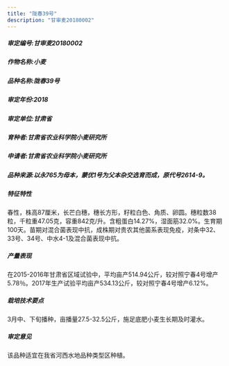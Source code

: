 ```yaml
---
title: "陇春39号"
description: "甘审麦20180002"
---
```

##### 审定编号:甘审麦20180002

##### 作物名称:小麦

##### 品种名称:陇春39号

##### 审定年份:2018

##### 审定单位:甘肃省

##### 育种者:甘肃省农业科学院小麦研究所  

##### 申请者:甘肃省农业科学院小麦研究所

##### 品种来源:以永765为母本，蒙优1号为父本杂交选育而成，原代号2614-9。

##### 特征特性
春性，株高87厘米，长芒白穗，穗长方形，籽粒白色、角质、卵圆。穗粒数38粒，千粒重47.05克，容重842克/升。含粗蛋白14.27%，湿面筋32.0%。生育期100天。苗期对混合菌表现中抗，成株期对贵农其他菌系表现免疫，对条中32、33号、34号、中水4-1及混合菌表现中抗。

##### 产量表现
在2015-2016年甘肃省区域试验中，平均亩产514.94公斤，较对照宁春4号增产5.78％。2017年生产试验平均亩产534.13公斤，较对照宁春4号增产6.12%。

##### 栽培技术要点
3月中、下旬播种，亩播量27.5-32.5公斤，施足底肥小麦生长期及时灌水。

##### 审定意见
该品种适宜在我省河西水地品种类型区种植。
